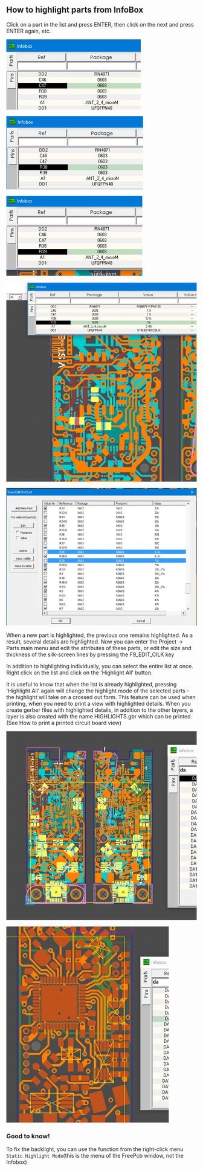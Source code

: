 ## How to highlight parts from InfoBox

Click on a part in the list and press ENTER, then click on the next and press ENTER again, etc.

![How to highlight parts from InfoBox](pictures/sel_p1.png)

![How to highlight parts from InfoBox](pictures/sel_p2.png)

![How to highlight parts from InfoBox](pictures/sel_p3.png)

![How to highlight parts from InfoBox](pictures/sel_p4.png)

![How to highlight parts from InfoBox](pictures/sel_p5.png)

When a new part is highlighted, the previous one remains highlighted. As a result, several details are highlighted. Now you can enter the Project -> Parts main menu and edit the attributes of these parts, or edit the size and thickness of the silk-screen lines by pressing the F9_EDIT_CILK key

In addition to highlighting individually, you can select the entire list at once. Right click on the list and click on the 'Highlight All' button.

It is useful to know that when the list is already highlighted, pressing 'Highlight All' again will change the highlight mode of the selected parts - the highlight will take on a crossed out form. This feature can be used when printing, when you need to print a view with highlighted details. When you create gerber files with highlighted details, in addition to the other layers, a layer is also created with the name HIGHLIGHTS.gbr which can be printed. (See How to print a printed circuit board view)

![How to highlight parts from InfoBox](pictures/sel_p6.png)

![How to highlight parts from InfoBox](pictures/sel_p8.png)

### Good to know!

To fix the backlight, you can use the function from the right-click menu `Static Highlight Mode`(this is the menu of the FreePcb window, not the Infobox)
